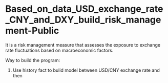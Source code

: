 
# Based_on_data_USD_exchange_rate_CNY_and_DXY_build_risk_management-Public
It is a risk management measure that assesses the exposure to exchange rate fluctuations based on macroeconomic factors.

Way to build the program:
1. Use history fact to bulid model between USD/CNY exchange rate and then 
